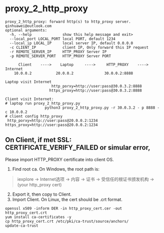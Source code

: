 # proxy_2_http_proxy
```
proxy_2_http_proxy: forward http(s) to http_proxy server. qinhuawei@outlook.com
optional arguments:
  -h, --help              show this help message and exit>
  --local_port LOCAL_PORT local PORT, default 1234                   
  --local_ip LOCAL_IP     local server IP, default 0.0.0.0
  -c CLIENT_IP            client IP, Only forward this IP request
  -r REMOTE_SERVER_IP     HTTP_PROXY Server IP
  -p REMOTE_SERVER_PORT   HTTP_PROXY Server PORT

      Client    ---->    Laptop     ---->     HTTP_PROXY    ---->   Internet
    10.0.0.2           20.0.0.2              30.0.0.2:8888

Laptop visit Internet
                     http_porxy=http://user:pass@30.0.3.2:8888
                    https_proxy=http://user:pass@30.0.3.2:8888

Client visit Internet:
# laptop run proxy_2_http_proxy.py
                  python3 proxy_2_http_proxy.py -r 30.0.3.2 - p 8888 -c 10.0.0.2
# client config http_proxy
 http_porxy=http://user:pass@20.0.0.2:1234
https_proxy=http://user:pass@20.0.0.2:1234
```

## On Client, if met SSL: CERTIFICATE_VERIFY_FAILED or simular error,
Please import HTTP_PROXY certificate into client OS.
1. Find root ca. On Windows, the root path is: 
> iexplore -> Internet选项 -> 内容 -> 证书 -> 受信任的根证书颁发机构 -> (your http_proxy cert)
2. Export it, then copy to Client.
3. Import Client. On Linux, the cert should be .crt format.
```
openssl x509 -inform DER -in http_proxy_cert.cer -out http_proxy_cert.crt
yum install ca-certificates -y
cp http_proxy_cert.crt /etc/pki/ca-trust/source/anchors/
update-ca-trust
```
